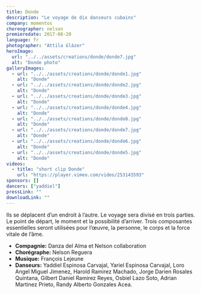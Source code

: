 ```yaml
---
title: Donde
description: "Le voyage de dix danseurs cubains"
company: momentos
choreographer: nelson
premieredate: 2017-08-20
language: fr
photographer: "Attila Glázer"
heroImage:
  url: "../../assets/creations/donde/donde7.jpg"
  alt: "Donde photo"
galleryImages:
  - url: "../../assets/creations/donde/donde1.jpg"
    alt: "Donde"
  - url: "../../assets/creations/donde/donde2.jpg"
    alt: "Donde"
  - url: "../../assets/creations/donde/donde3.jpg"
    alt: "Donde"
  - url: "../../assets/creations/donde/donde4.jpg"
    alt: "Donde"
  - url: "../../assets/creations/donde/donde8.jpg"
    alt: "Donde"
  - url: "../../assets/creations/donde/donde7.jpg"
    alt: "Donde"
  - url: "../../assets/creations/donde/donde6.jpg"
    alt: "Donde"
  - url: "../../assets/creations/donde/donde5.jpg"
    alt: "Donde"
videos:
  - title: "short clip Donde"
    url: "https://player.vimeo.com/video/253143593"
sponsors: []
dancers: ["yaddiel"]
pressLink: ""
downloadLink: ""
---
```


Ils se déplacent d’un endroit à l’autre. Le voyage sera divisé en trois parties. Le point de départ, le moment et la possibilité d’arriver. Trois composantes essentielles seront utilisées pour l’œuvre, la personne, le corps et la force vitale de l’âme.

- **Compagnie:** Danza del Alma et Nelson collaboration
- **Chorégraphe:** Nelson Reguera
- **Musique:** François Lejeune
- **Danseurs:** Yaddiel Espinosa Carvajal, Yariel Espinosa Carvajal, Loro Angel Miguel Jimenez, Harold Ramirez Machado, Jorge Darien Rosales Quintana, Gilbert Daniel Ramirez Reyes, Osbiel Lazo Soto, Adrian Martinez Prieto, Randy Alberto Gonzales Acea.

